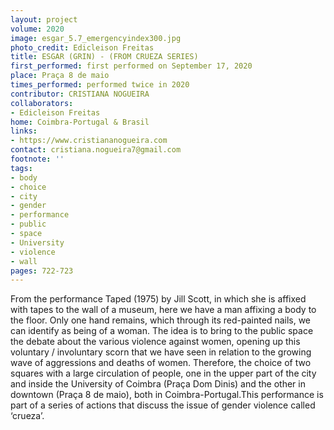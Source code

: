 ```yaml
---
layout: project
volume: 2020
image: esgar_5.7_emergencyindex300.jpg
photo_credit: Edicleison Freitas
title: ESGAR (GRIN) - (FROM CRUEZA SERIES)
first_performed: first performed on September 17, 2020
place: Praça 8 de maio
times_performed: performed twice in 2020
contributor: CRISTIANA NOGUEIRA
collaborators:
- Edicleison Freitas
home: Coimbra-Portugal & Brasil
links:
- https://www.cristiananogueira.com
contact: cristiana.nogueira7@gmail.com
footnote: ''
tags:
- body
- choice
- city
- gender
- performance
- public
- space
- University
- violence
- wall
pages: 722-723
---
```




From the performance Taped (1975) by Jill Scott, in which she is affixed with tapes to the wall of a museum, here we have a man affixing a body to the floor. Only one hand remains, which through its red-painted nails, we can identify as being of a woman. The idea is to bring to the public space the debate about the various violence against women, opening up this voluntary / involuntary scorn that we have seen in relation to the growing wave of aggressions and deaths of women. Therefore, the choice of two squares with a large circulation of people, one in the upper part of the city and inside the University of Coimbra (Praça Dom Dinis) and the other in downtown (Praça 8 de maio), both in Coimbra-Portugal.This performance is part of a series of actions that discuss the issue of gender violence called ‘crueza’.
